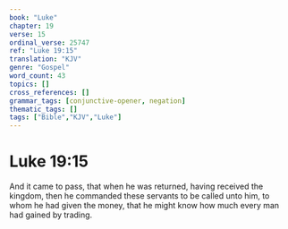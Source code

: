 ```yaml
---
book: "Luke"
chapter: 19
verse: 15
ordinal_verse: 25747
ref: "Luke 19:15"
translation: "KJV"
genre: "Gospel"
word_count: 43
topics: []
cross_references: []
grammar_tags: [conjunctive-opener, negation]
thematic_tags: []
tags: ["Bible","KJV","Luke"]
---
```


# Luke 19:15

And it came to pass, that when he was returned, having received the kingdom, then he commanded these servants to be called unto him, to whom he had given the money, that he might know how much every man had gained by trading.
